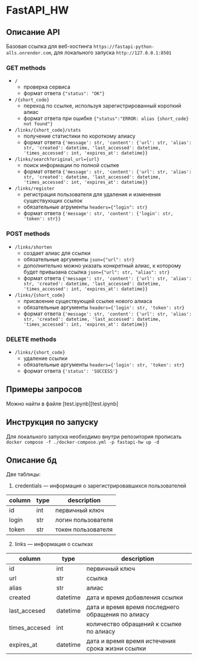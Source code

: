 # FastAPI_HW
## Описание API
Базовая ссылка для веб-хостинга `https://fastapi-python-alls.onrender.com`, для локального запуска `http://127.0.0.1:8501`
### GET methods
- `/`
  - проверка сервиса
  - формат ответа `{"status": "OK"}`
- `/{short_code}`
  - переход по ссылке, используя зарегистрированный короткий алиас
  - формат ответа при ошибке `{"status":"ERROR: alias {short_code} not found"}`
- `/links/{short_code}/stats`
  - получение статистики по короткому алиасу
  - формат ответа `{'message': str, 'content': {'url': str, 'alias': str, 'created': datetime, 'last_accessed': datetime, 'times_accessed': int, 'expires_at': datetime}}`
- `/links/search?original_url={url}`
  - поиск информации по полной ссылке
  - формат ответа `{'message': str, 'content': {'url': str, 'alias': str, 'created': datetime, 'last_accessed': datetime, 'times_accessed': int, 'expires_at': datetime}}`
- `/links/register`
  - регистрация пользователя для удаления и изменения существующих ссылок
  - обязательные агрументы `headers={"login": str}`
  - формат ответа `{'message': str, 'content': {'login': str, 'token': str}}`
### POST methods
- `/links/shorten`
  - создает алиас для ссылки
  - обязательные аргументы `json={"url": str}`
  - дополнительно можно указать конкретный алиас, к которому будет привызана ссылка `json={"url": str, "alias": str}`
  - формат ответа `{'message': str, 'content': {'url': str, 'alias': str, 'created': datetime, 'last_accessed': datetime, 'times_accessed': int, 'expires_at': datetime}}`
- `/links/{short_code}`
  - присвоение существующей ссылке нового алиаса
  - обязательные аргументы `headers={'login': str, 'token': str}`
  - формат ответа `{'message': str, 'content': {'url': str, 'alias': str, 'created': datetime, 'last_accessed': datetime, 'times_accessed': int, 'expires_at': datetime}}`
### DELETE methods
- `/links/{short_code}`
  - удаление ссылки
  - обязательные аргументы `headers={'login': str, 'token': str}`
  - формат ответа `{'status': 'SUCCESS'}`
## Примеры запросов
Можно найти в файле [test.ipynb][test.ipynb]
## Инструкция по запуску
Для локального запуска необходимо внутри репозитория прописать `docker compose -f ./docker-compose.yml -p fastapi-hw up -d`
## Описание бд
Две таблицы:
1. credentials — информация о зарегистрировавшихся пользователей

| column | type | description |
| ---------- | -------- | ---------------------------------------------|
| id | int | первичный ключ |
| login | str | логин пользователя |
| token | str | токен пользователя |

2. links — информация о ссылках

| column | type | description |
| ---------- | -------- | ---------------------------------------------|
| id | int | первичный ключ |
| url | str | ссылка |
| alias | str | алиас |
| created | datetime | дата и время добавления ссылки |
| last_accesed | datetime | дата и время время последнего обращения по алиасу |
| times_accesed | int | количество обращений к ссылке по алиасу |
| expires_at | datetime | дата и время время истечения срока жизни ссылки |
